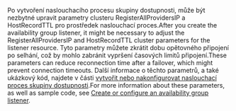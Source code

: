 <span data-ttu-id="421b0-101">Po vytvoření naslouchacího procesu skupiny dostupnosti, může být nezbytné upravit parametry clusteru RegisterAllProvidersIP a HostRecordTTL pro prostředek naslouchací proces.</span><span class="sxs-lookup"><span data-stu-id="421b0-101">After you create the availability group listener, it might be necessary to adjust the RegisterAllProvidersIP and HostRecordTTL cluster parameters for the listener resource.</span></span> <span data-ttu-id="421b0-102">Tyto parametry můžete zkrátit dobu opětovného připojení po selhání, což by mohlo zabránit vypršení časových limitů připojení.</span><span class="sxs-lookup"><span data-stu-id="421b0-102">These parameters can reduce reconnection time after a failover, which might prevent connection timeouts.</span></span> <span data-ttu-id="421b0-103">Další informace o těchto parametrů, a také ukázkový kód, najdete v části [vytvořit nebo nakonfigurovat naslouchací proces skupiny dostupnosti](https://msdn.microsoft.com/library/hh213080.aspx#MultiSubnetFailover).</span><span class="sxs-lookup"><span data-stu-id="421b0-103">For more information about these parameters, as well as sample code, see [Create or configure an availability group listener](https://msdn.microsoft.com/library/hh213080.aspx#MultiSubnetFailover).</span></span>

